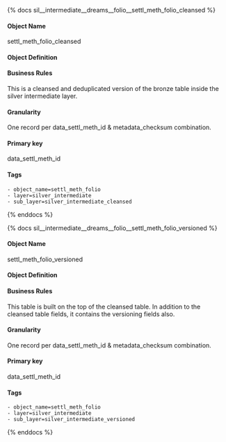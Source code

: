 {% docs sil__intermediate__dreams__folio__settl_meth_folio_cleansed %}

#### Object Name
settl_meth_folio_cleansed

#### Object Definition


#### Business Rules
This is a cleansed and deduplicated version of the bronze table inside the silver intermediate layer.

#### Granularity
One record per data_settl_meth_id & metadata_checksum combination.

#### Primary key
data_settl_meth_id

#### Tags
    - object_name=settl_meth_folio
    - layer=silver_intermediate
    - sub_layer=silver_intermediate_cleansed

{% enddocs %}

{% docs sil__intermediate__dreams__folio__settl_meth_folio_versioned %}

#### Object Name
settl_meth_folio_versioned

#### Object Definition


#### Business Rules
This table is built on the top of the cleansed table. In addition to the cleansed table fields, it contains the versioning fields also.

#### Granularity
One record per data_settl_meth_id & metadata_checksum combination.

#### Primary key
data_settl_meth_id

#### Tags
    - object_name=settl_meth_folio
    - layer=silver_intermediate
    - sub_layer=silver_intermediate_versioned

{% enddocs %}